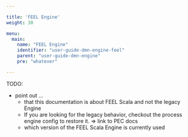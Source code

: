```yaml
---

title: 'FEEL Engine'
weight: 30

menu:
  main:
    name: "FEEL Engine"
    identifier: "user-guide-dmn-engine-feel"
    parent: "user-guide-dmn-engine"
    pre: "whatever"

---
```


TODO: 
* point out ...
  * that this documentation is about FEEL Scala and not the legacy Engine
  * If you are looking for the legacy behavior, checkout the process engine config to restore it. => link to PEC docs
  * which version of the FEEL Scala Engine is currently used
